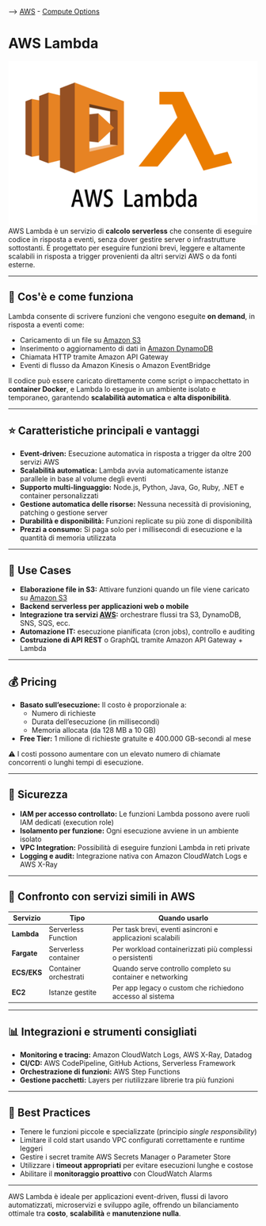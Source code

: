 --> [AWS](/00-Intro/AWS.md)  -  [Compute Options](/01-Compute-options/AWS-Compute-Options.md)
# AWS Lambda

![lambda](img/lambda.png)
AWS Lambda è un servizio di **calcolo serverless** che consente di eseguire codice in risposta a eventi, senza dover gestire server o infrastrutture sottostanti. È progettato per eseguire funzioni brevi, leggere e altamente scalabili in risposta a trigger provenienti da altri servizi AWS o da fonti esterne.

---

## 🔧 Cos'è e come funziona

Lambda consente di scrivere funzioni che vengono eseguite **on demand**, in risposta a eventi come:
- Caricamento di un file su [Amazon S3](/02-Storage-services/Amazon-S3.md)
- Inserimento o aggiornamento di dati in [Amazon DynamoDB](/04-Database-services/Amazon-DynamoDB.md)
- Chiamata HTTP tramite Amazon API Gateway
- Eventi di flusso da Amazon Kinesis o Amazon EventBridge

Il codice può essere caricato direttamente come script o impacchettato in **container Docker**, e Lambda lo esegue in un ambiente isolato e temporaneo, garantendo **scalabilità automatica** e **alta disponibilità**.

---

## ⭐ Caratteristiche principali e vantaggi

- **Event-driven:** Esecuzione automatica in risposta a trigger da oltre 200 servizi AWS
- **Scalabilità automatica:** Lambda avvia automaticamente istanze parallele in base al volume degli eventi
- **Supporto multi-linguaggio:** Node.js, Python, Java, Go, Ruby, .NET e container personalizzati
- **Gestione automatica delle risorse:** Nessuna necessità di provisioning, patching o gestione server
- **Durabilità e disponibilità:** Funzioni replicate su più zone di disponibilità
- **Prezzi a consumo:** Si paga solo per i millisecondi di esecuzione e la quantità di memoria utilizzata

---

## 🚀 Use Cases

- **Elaborazione file in S3:** Attivare funzioni quando un file viene caricato su [Amazon S3](/02-Storage-services/Amazon-S3.md)
- **Backend serverless per applicazioni web o mobile**
- **Integrazione tra servizi [AWS](/00-Intro/AWS.md):** orchestrare flussi tra S3, DynamoDB, SNS, SQS, ecc.
- **Automazione IT:** esecuzione pianificata (cron jobs), controllo e auditing
- **Costruzione di API REST** o GraphQL tramite Amazon API Gateway + Lambda

---

## 💰 Pricing

- **Basato sull’esecuzione:** Il costo è proporzionale a:
  - Numero di richieste
  - Durata dell’esecuzione (in millisecondi)
  - Memoria allocata (da 128 MB a 10 GB)
- **Free Tier:** 1 milione di richieste gratuite e 400.000 GB-secondi al mese

⚠️ I costi possono aumentare con un elevato numero di chiamate concorrenti o lunghi tempi di esecuzione.

---

## 🔐 Sicurezza

- **IAM per accesso controllato:** Le funzioni Lambda possono avere ruoli IAM dedicati (execution role)
- **Isolamento per funzione:** Ogni esecuzione avviene in un ambiente isolato
- **VPC Integration:** Possibilità di eseguire funzioni Lambda in reti private
- **Logging e audit:** Integrazione nativa con Amazon CloudWatch Logs e AWS X-Ray

---

## 🔄 Confronto con servizi simili in AWS

| Servizio        | Tipo                  | Quando usarlo                                              |
|------------------|------------------------|------------------------------------------------------------|
| **Lambda**       | Serverless Function    | Per task brevi, eventi asincroni e applicazioni scalabili  |
| **Fargate**      | Serverless container   | Per workload containerizzati più complessi o persistenti   |
| **ECS/EKS**      | Container orchestrati  | Quando serve controllo completo su container e networking  |
| **EC2**          | Istanze gestite        | Per app legacy o custom che richiedono accesso al sistema  |

---

## 📊 Integrazioni e strumenti consigliati

- **Monitoring e tracing:** Amazon CloudWatch Logs, AWS X-Ray, Datadog
- **CI/CD:** AWS CodePipeline, GitHub Actions, Serverless Framework
- **Orchestrazione di funzioni:** AWS Step Functions
- **Gestione pacchetti:** Layers per riutilizzare librerie tra più funzioni

---

## 📌 Best Practices

- Tenere le funzioni piccole e specializzate (principio *single responsibility*)
- Limitare il cold start usando VPC configurati correttamente e runtime leggeri
- Gestire i secret tramite AWS Secrets Manager o Parameter Store
- Utilizzare i **timeout appropriati** per evitare esecuzioni lunghe e costose
- Abilitare il **monitoraggio proattivo** con CloudWatch Alarms

---

AWS Lambda è ideale per applicazioni event-driven, flussi di lavoro automatizzati, microservizi e sviluppo agile, offrendo un bilanciamento ottimale tra **costo**, **scalabilità** e **manutenzione nulla**.

